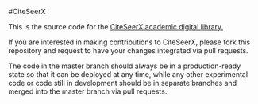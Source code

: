 #CiteSeerX

This is the source code for the [CiteSeerX academic digital library.](http://citeseerx.ist.psu.edu) 

If you are interested in making contributions to CiteSeerX, please fork this repository and request to have your changes integrated via pull requests.

The code in the master branch should always be in a production-ready state so that it can be deployed at any time, while any other experimental code or code still in development should be in separate branches and merged into the master branch via pull requests.

